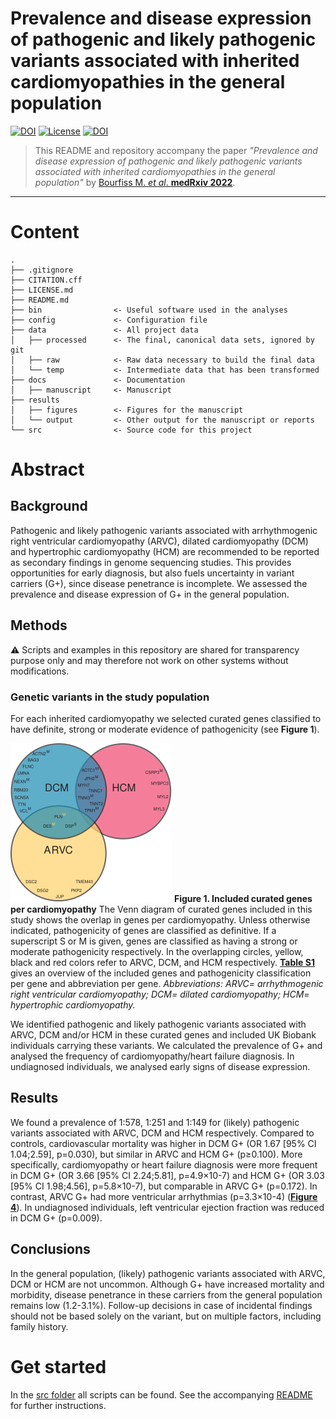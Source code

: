 # Prevalence and disease expression of pathogenic and likely pathogenic variants associated with inherited cardiomyopathies in the general population

[![DOI](https://img.shields.io/badge/DOI-10.1101%2F2022.01.06.22268837-lightgrey)](https://doi.org/10.1101/2022.01.06.22268837)
[![License](https://img.shields.io/badge/license-CC--BY--SA--4.0-orange)](https://choosealicense.com/licenses/cc-by-sa-4.0)
[![DOI](https://zenodo.org/badge/386120447.svg)](https://zenodo.org/badge/latestdoi/386120447)


> This README and repository accompany the paper _"Prevalence and disease expression of pathogenic and likely pathogenic variants associated with inherited cardiomyopathies in the general population"_ by [Bourfiss M. *et al*. **medRxiv 2022**](https://doi.org/10.1101/2022.01.06.22268837).
--------------

# Content
```
.
├── .gitignore
├── CITATION.cff
├── LICENSE.md
├── README.md
├── bin                <- Useful software used in the analyses 
├── config             <- Configuration file
├── data               <- All project data
│   ├── processed      <- The final, canonical data sets, ignored by git
│   ├── raw            <- Raw data necessary to build the final data
│   └── temp           <- Intermediate data that has been transformed
├── docs               <- Documentation 
│   ├── manuscript     <- Manuscript 
├── results
│   ├── figures        <- Figures for the manuscript 
│   └── output         <- Other output for the manuscript or reports
└── src                <- Source code for this project 
```

# Abstract

## Background
Pathogenic and likely pathogenic variants associated with arrhythmogenic right ventricular cardiomyopathy (ARVC), dilated cardiomyopathy (DCM) and hypertrophic cardiomyopathy (HCM) are recommended to be reported as secondary findings in genome sequencing studies. This provides opportunities for early diagnosis, but also fuels uncertainty in variant carriers (G+), since disease penetrance is incomplete. We assessed the prevalence and disease expression of G+ in the general population.

## Methods
:warning: Scripts and examples in this repository are shared for transparency purpose only and may therefore not work on other systems without modifications.
### Genetic variants in the study population
For each inherited cardiomyopathy we selected curated genes classified to have definite, strong or moderate evidence of pathogenicity (see **Figure 1**).

![Included curated genes per cardiomyopathy](results/figures/Figure1.svg)
**Figure 1. Included curated genes per cardiomyopathy**
The Venn diagram of curated genes included in this study shows the overlap in genes per cardiomyopathy. Unless otherwise indicated, pathogenicity of genes are classified as definitive. If a superscript S or M is given, genes are classified as having a strong or moderate pathogenicity respectively. In the overlapping circles, yellow, black and red colors refer to ARVC, DCM, and HCM respectively. **[Table S1](docs/manuscript/Supplementary_Tables.pdf)** gives an overview of the included genes and pathogenicity classification per gene and abbreviation per gene.
*Abbreviations: ARVC= arrhythmogenic right ventricular cardiomyopathy; DCM= dilated cardiomyopathy; HCM= hypertrophic cardiomyopathy.*

We identified pathogenic and likely pathogenic variants associated with ARVC, DCM and/or HCM in these curated genes and included UK Biobank individuals carrying these variants. We calculated the prevalence of G+ and analysed the frequency of cardiomyopathy/heart failure diagnosis. In undiagnosed individuals, we analysed early signs of disease expression. 

## Results

We found a prevalence of 1:578, 1:251 and 1:149 for (likely) pathogenic variants associated with ARVC, DCM and HCM respectively. Compared to controls, cardiovascular mortality was higher in DCM G+ (OR 1.67 [95% CI 1.04;2.59], p=0.030), but similar in ARVC and HCM G+ (p≥0.100). More specifically, cardiomyopathy or heart failure diagnosis were more frequent in DCM G+ (OR 3.66 [95% CI 2.24;5.81], p=4.9×10-7) and HCM G+ (OR 3.03 [95% CI 1.98;4.56], p=5.8×10-7), but comparable in ARVC G+ (p=0.172). In contrast, ARVC G+ had more ventricular arrhythmias (p=3.3×10-4) (**[Figure 4](docs/manuscript/Figures.pdf)**). In undiagnosed individuals, left ventricular ejection fraction was reduced in DCM G+ (p=0.009).

## Conclusions

In the general population, (likely) pathogenic variants associated with ARVC, DCM or HCM are not uncommon. Although G+ have increased mortality and morbidity, disease penetrance in these carriers from the general population remains low (1.2-3.1%). Follow-up decisions in case of incidental findings should not be based solely on the variant, but on multiple factors, including family history.

# Get started

In the [src folder](src) all scripts can be found. See the accompanying [README](src/README.md) for further instructions. 
